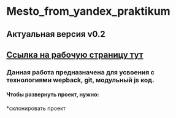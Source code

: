 # Mesto_from_yandex_praktikum
## Актуальная версия v0.2
## [Ссылка на рабочую страницу тут](ttps://muratbyazrov.github.io/Mesto_from_yandex_praktikum/) ##
### Данная работа предназначена для усвоения с технологиями wepback, git, модульный js код. 
#### Чтобы развернуть проект, нужно: 
*склонировать проект
####
